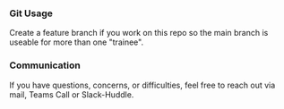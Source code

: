 ### Git Usage
Create a feature branch if you work on this repo so the main branch is useable for more than one "trainee".

### Communication
If you have questions, concerns, or difficulties, feel free to reach out via mail, Teams Call or Slack-Huddle.

